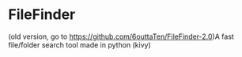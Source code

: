 # FileFinder
(old version, go to https://github.com/6outtaTen/FileFinder-2.0)A fast file/folder search tool made in python (kivy)
